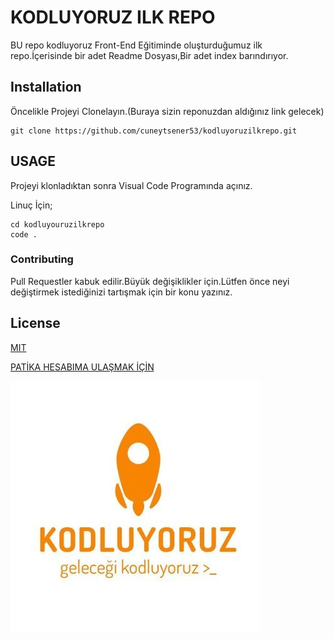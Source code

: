 # KODLUYORUZ ILK REPO
BU repo kodluyoruz Front-End Eğitiminde oluşturduğumuz ilk repo.İçerisinde bir adet Readme Dosyası,Bir adet index barındırıyor.


## Installation

Öncelikle Projeyi Clonelayın.(Buraya sizin reponuzdan aldığınız link gelecek)

```
git clone https://github.com/cuneytsener53/kodluyoruzilkrepo.git

```
## USAGE 

Projeyi klonladıktan sonra Visual Code Programında açınız.

Linuç İçin;

```
cd kodluyouruzilkrepo
code .

```

### Contributing

Pull Requestler kabuk edilir.Büyük değişiklikler için.Lütfen önce neyi değiştirmek istediğinizi tartışmak için bir konu yazınız.

## License

[MIT](https://choosealicense.com/licenses/mit/)


[PATİKA HESABIMA ULAŞMAK İÇİN ](https://app.patika.dev/cuneytsener)

![Lorem İpsum Picture ](https://raw.githubusercontent.com/Kodluyoruz/taskforce/git/git/markdown-nedir-nasil-kullaniriz-/figures/kodluyoruz_logo.jpg)
